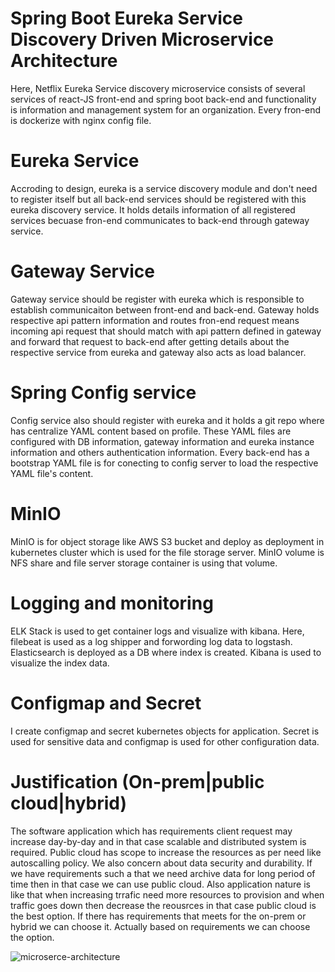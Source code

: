 # Spring Boot Eureka Service Discovery Driven Microservice Architecture
Here, Netflix Eureka Service discovery microservice consists of several services of react-JS front-end and spring boot back-end and functionality is information and management system for an organization. Every fron-end is dockerize with nginx config file. 

# Eureka Service
Accroding to design, eureka is a service discovery module and don't need to register itself but all back-end services should be registered with this eureka discovery service. It holds details information of all registered services becuase fron-end communicates to back-end through gateway service. 
# Gateway Service
Gateway service should be register with eureka which is responsible to establish communicaiton between front-end and back-end. Gateway holds respective api pattern information and routes fron-end request means incoming api request that should match with api pattern defined in gateway and forward that request to back-end after getting details about the respective service from eureka and gateway also acts as load balancer. 
# Spring Config service
Config service also should register with eureka and it holds a git repo where has centralize YAML content based on profile. These YAML files are configured with DB information, gateway information and eureka instance information and others authentication information. Every back-end has a bootstrap YAML file is for conecting to config server to load the respective YAML file's content. 

# MinIO
MinIO is for object storage like AWS S3 bucket and deploy as deployment in kubernetes cluster which is used for the file storage server. MinIO volume is NFS share and file server storage container is using that volume.  

# Logging and monitoring
ELK Stack is used to get container logs and visualize with kibana. Here, filebeat is used as a log shipper and forwording log data to logstash. Elasticsearch is deployed as a DB where index is created. Kibana is used to visualize the index data. 

# Configmap and Secret
I create configmap and secret kubernetes objects for application. Secret is used for sensitive data and configmap is used for other configuration data. 

# Justification (On-prem|public cloud|hybrid)
The software application which has requirements client request may increase day-by-day and in that case scalable and distributed system is required. Public cloud has scope to increase the resources as per need like autoscalling policy. We also concern about data security and durability. If we have requirements such a that we need archive data for long period of time then in that case we can use public cloud. Also application nature is like that when increasing trrafic need more resources to provision and when traffic goes down then decrease the reousrces in that case public cloud is the best option. If there has requirements that meets for the on-prem or hybrid we can choose it. Actually based on requirements we can choose the option. 



![microserce-architecture](https://user-images.githubusercontent.com/25055579/182891218-3af9de88-4f23-428d-b865-7f2631b21d71.png)
